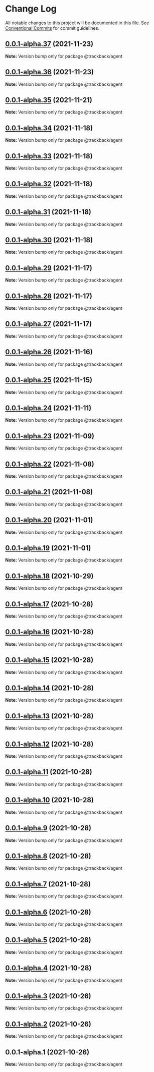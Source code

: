 # Change Log

All notable changes to this project will be documented in this file.
See [Conventional Commits](https://conventionalcommits.org) for commit guidelines.

## [0.0.1-alpha.37](https://github.com/trackback-blockchain/trackback-verifiable/compare/@trackback/agent@0.0.1-alpha.36...@trackback/agent@0.0.1-alpha.37) (2021-11-23)

**Note:** Version bump only for package @trackback/agent





## [0.0.1-alpha.36](https://github.com/trackback-blockchain/trackback-verifiable/compare/@trackback/agent@0.0.1-alpha.35...@trackback/agent@0.0.1-alpha.36) (2021-11-23)

**Note:** Version bump only for package @trackback/agent





## [0.0.1-alpha.35](https://github.com/trackback-blockchain/trackback-verifiable/compare/@trackback/agent@0.0.1-alpha.34...@trackback/agent@0.0.1-alpha.35) (2021-11-21)

**Note:** Version bump only for package @trackback/agent





## [0.0.1-alpha.34](https://github.com/trackback-blockchain/trackback-verifiable/compare/@trackback/agent@0.0.1-alpha.33...@trackback/agent@0.0.1-alpha.34) (2021-11-18)

**Note:** Version bump only for package @trackback/agent





## [0.0.1-alpha.33](https://github.com/trackback-blockchain/trackback-verifiable/compare/@trackback/agent@0.0.1-alpha.32...@trackback/agent@0.0.1-alpha.33) (2021-11-18)

**Note:** Version bump only for package @trackback/agent





## [0.0.1-alpha.32](https://github.com/trackback-blockchain/trackback-verifiable/compare/@trackback/agent@0.0.1-alpha.31...@trackback/agent@0.0.1-alpha.32) (2021-11-18)

**Note:** Version bump only for package @trackback/agent





## [0.0.1-alpha.31](https://github.com/trackback-blockchain/trackback-verifiable/compare/@trackback/agent@0.0.1-alpha.30...@trackback/agent@0.0.1-alpha.31) (2021-11-18)

**Note:** Version bump only for package @trackback/agent





## [0.0.1-alpha.30](https://github.com/trackback-blockchain/trackback-verifiable/compare/@trackback/agent@0.0.1-alpha.29...@trackback/agent@0.0.1-alpha.30) (2021-11-18)

**Note:** Version bump only for package @trackback/agent





## [0.0.1-alpha.29](https://github.com/trackback-blockchain/trackback-verifiable/compare/@trackback/agent@0.0.1-alpha.28...@trackback/agent@0.0.1-alpha.29) (2021-11-17)

**Note:** Version bump only for package @trackback/agent





## [0.0.1-alpha.28](https://github.com/trackback-blockchain/trackback-verifiable/compare/@trackback/agent@0.0.1-alpha.27...@trackback/agent@0.0.1-alpha.28) (2021-11-17)

**Note:** Version bump only for package @trackback/agent





## [0.0.1-alpha.27](https://github.com/trackback-blockchain/trackback-verifiable/compare/@trackback/agent@0.0.1-alpha.26...@trackback/agent@0.0.1-alpha.27) (2021-11-17)

**Note:** Version bump only for package @trackback/agent





## [0.0.1-alpha.26](https://github.com/trackback-blockchain/trackback-verifiable/compare/@trackback/agent@0.0.1-alpha.25...@trackback/agent@0.0.1-alpha.26) (2021-11-16)

**Note:** Version bump only for package @trackback/agent





## [0.0.1-alpha.25](https://github.com/trackback-blockchain/trackback-verifiable/compare/@trackback/agent@0.0.1-alpha.24...@trackback/agent@0.0.1-alpha.25) (2021-11-15)

**Note:** Version bump only for package @trackback/agent





## [0.0.1-alpha.24](https://github.com/trackback-blockchain/trackback-verifiable/compare/@trackback/agent@0.0.1-alpha.23...@trackback/agent@0.0.1-alpha.24) (2021-11-11)

**Note:** Version bump only for package @trackback/agent





## [0.0.1-alpha.23](https://github.com/trackback-blockchain/trackback-verifiable/compare/@trackback/agent@0.0.1-alpha.22...@trackback/agent@0.0.1-alpha.23) (2021-11-09)

**Note:** Version bump only for package @trackback/agent





## [0.0.1-alpha.22](https://github.com/trackback-blockchain/trackback-verifiable/compare/@trackback/agent@0.0.1-alpha.21...@trackback/agent@0.0.1-alpha.22) (2021-11-08)

**Note:** Version bump only for package @trackback/agent





## [0.0.1-alpha.21](https://github.com/trackback-blockchain/trackback-verifiable/compare/@trackback/agent@0.0.1-alpha.20...@trackback/agent@0.0.1-alpha.21) (2021-11-08)

**Note:** Version bump only for package @trackback/agent





## [0.0.1-alpha.20](https://github.com/trackback-blockchain/trackback-verifiable/compare/@trackback/agent@0.0.1-alpha.19...@trackback/agent@0.0.1-alpha.20) (2021-11-01)

**Note:** Version bump only for package @trackback/agent





## [0.0.1-alpha.19](https://github.com/trackback-blockchain/trackback-verifiable/compare/@trackback/agent@0.0.1-alpha.18...@trackback/agent@0.0.1-alpha.19) (2021-11-01)

**Note:** Version bump only for package @trackback/agent





## [0.0.1-alpha.18](https://github.com/trackback-blockchain/trackback-verifiable/compare/@trackback/agent@0.0.1-alpha.17...@trackback/agent@0.0.1-alpha.18) (2021-10-29)

**Note:** Version bump only for package @trackback/agent





## [0.0.1-alpha.17](https://github.com/trackback-blockchain/trackback-verifiable/compare/@trackback/agent@0.0.1-alpha.16...@trackback/agent@0.0.1-alpha.17) (2021-10-28)

**Note:** Version bump only for package @trackback/agent





## [0.0.1-alpha.16](https://github.com/trackback-blockchain/trackback-verifiable/compare/@trackback/agent@0.0.1-alpha.15...@trackback/agent@0.0.1-alpha.16) (2021-10-28)

**Note:** Version bump only for package @trackback/agent





## [0.0.1-alpha.15](https://github.com/trackback-blockchain/trackback-verifiable/compare/@trackback/agent@0.0.1-alpha.14...@trackback/agent@0.0.1-alpha.15) (2021-10-28)

**Note:** Version bump only for package @trackback/agent





## [0.0.1-alpha.14](https://github.com/trackback-blockchain/trackback-verifiable/compare/@trackback/agent@0.0.1-alpha.13...@trackback/agent@0.0.1-alpha.14) (2021-10-28)

**Note:** Version bump only for package @trackback/agent





## [0.0.1-alpha.13](https://github.com/trackback-blockchain/trackback-verifiable/compare/@trackback/agent@0.0.1-alpha.12...@trackback/agent@0.0.1-alpha.13) (2021-10-28)

**Note:** Version bump only for package @trackback/agent





## [0.0.1-alpha.12](https://github.com/trackback-blockchain/trackback-verifiable/compare/@trackback/agent@0.0.1-alpha.11...@trackback/agent@0.0.1-alpha.12) (2021-10-28)

**Note:** Version bump only for package @trackback/agent





## [0.0.1-alpha.11](https://github.com/trackback-blockchain/trackback-verifiable/compare/@trackback/agent@0.0.1-alpha.10...@trackback/agent@0.0.1-alpha.11) (2021-10-28)

**Note:** Version bump only for package @trackback/agent





## [0.0.1-alpha.10](https://github.com/trackback-blockchain/trackback-verifiable/compare/@trackback/agent@0.0.1-alpha.9...@trackback/agent@0.0.1-alpha.10) (2021-10-28)

**Note:** Version bump only for package @trackback/agent





## [0.0.1-alpha.9](https://github.com/trackback-blockchain/trackback-verifiable/compare/@trackback/agent@0.0.1-alpha.8...@trackback/agent@0.0.1-alpha.9) (2021-10-28)

**Note:** Version bump only for package @trackback/agent





## [0.0.1-alpha.8](https://github.com/trackback-blockchain/trackback-verifiable/compare/@trackback/agent@0.0.1-alpha.7...@trackback/agent@0.0.1-alpha.8) (2021-10-28)

**Note:** Version bump only for package @trackback/agent





## [0.0.1-alpha.7](https://github.com/trackback-blockchain/trackback-verifiable/compare/@trackback/agent@0.0.1-alpha.6...@trackback/agent@0.0.1-alpha.7) (2021-10-28)

**Note:** Version bump only for package @trackback/agent





## [0.0.1-alpha.6](https://github.com/trackback-blockchain/trackback-verifiable/compare/@trackback/agent@0.0.1-alpha.5...@trackback/agent@0.0.1-alpha.6) (2021-10-28)

**Note:** Version bump only for package @trackback/agent





## [0.0.1-alpha.5](https://github.com/trackback-blockchain/trackback-verifiable/compare/@trackback/agent@0.0.1-alpha.4...@trackback/agent@0.0.1-alpha.5) (2021-10-28)

**Note:** Version bump only for package @trackback/agent





## [0.0.1-alpha.4](https://github.com/trackback-blockchain/trackback-verifiable/compare/@trackback/agent@0.0.1-alpha.3...@trackback/agent@0.0.1-alpha.4) (2021-10-28)

**Note:** Version bump only for package @trackback/agent





## [0.0.1-alpha.3](https://github.com/trackback-blockchain/trackback-verifiable/compare/@trackback/agent@0.0.1-alpha.2...@trackback/agent@0.0.1-alpha.3) (2021-10-26)

**Note:** Version bump only for package @trackback/agent





## [0.0.1-alpha.2](https://github.com/trackback-blockchain/trackback-verifiable/compare/@trackback/agent@0.0.1-alpha.1...@trackback/agent@0.0.1-alpha.2) (2021-10-26)

**Note:** Version bump only for package @trackback/agent





## 0.0.1-alpha.1 (2021-10-26)

**Note:** Version bump only for package @trackback/agent
